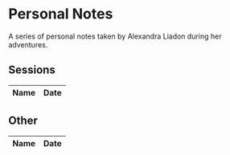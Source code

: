 # Personal Notes

A series of personal notes taken by Alexandra Liadon during her adventures.


## Sessions
| Name | Date |
|:----:|:----:|


## Other
| Name | Date |
|:----:|:----:|
